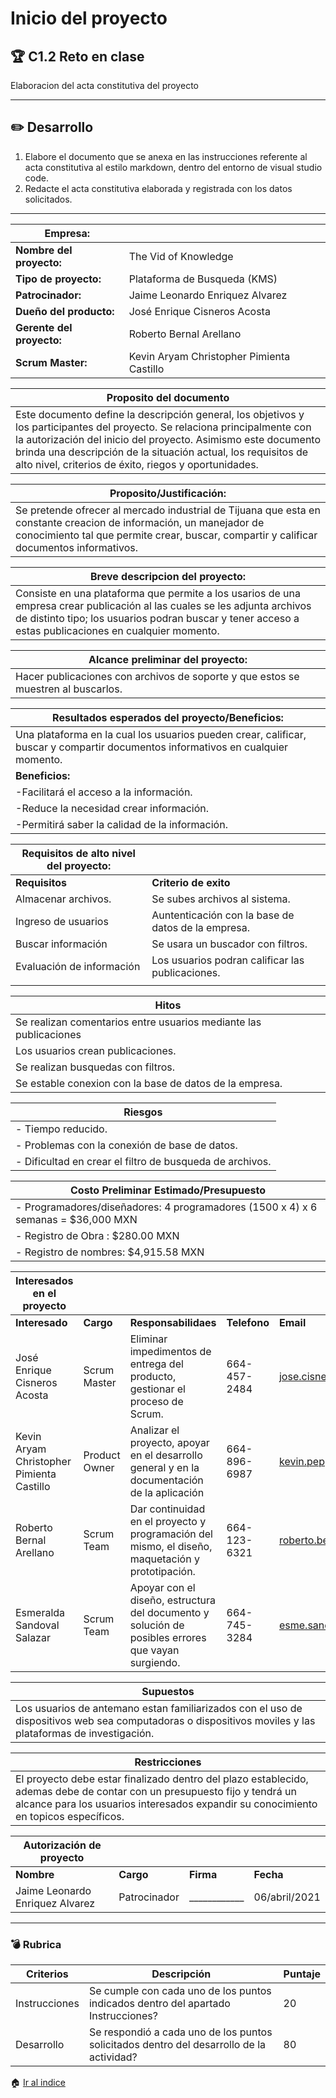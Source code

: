 # Inicio del proyecto

## :trophy: C1.2 Reto en clase

Elaboracion del acta constitutiva del proyecto


___

## :pencil2: Desarrollo

1. Elabore el documento que se anexa en las instrucciones referente al acta constitutiva al estilo markdown, dentro del entorno de visual studio code.
2. Redacte el acta constitutiva elaborada y registrada con los datos solicitados.

___

|Empresa:||
|---|---|
|**Nombre del proyecto:**|The Vid of Knowledge|
|**Tipo de proyecto:**|Plataforma de Busqueda (KMS)|
|**Patrocinador:**|Jaime Leonardo Enriquez Alvarez|
|**Dueño del producto:**|José Enrique Cisneros Acosta|
|**Gerente del proyecto:**|Roberto Bernal Arellano|
|**Scrum Master:**|Kevin Aryam Christopher Pimienta Castillo|

|Proposito del documento|
|---|
|Este documento define la descripción general, los objetivos y los participantes del proyecto. Se relaciona principalmente con la autorización del inicio del proyecto. Asimismo este documento brinda una descripción de la situación actual, los requisitos de alto nivel, criterios de éxito, riegos y oportunidades.|

|Proposito/Justificación:|
|---|
|Se pretende ofrecer al mercado industrial de Tijuana que esta en constante creacion de información, un manejador de conocimiento tal que permite crear, buscar, compartir y calificar documentos informativos.|

|Breve descripcion del proyecto:|
|---|
|Consiste en una plataforma que permite a los usarios de una empresa crear publicación al las cuales se les adjunta archivos de distinto tipo; los usuarios podran buscar y tener acceso a estas publicaciones en cualquier momento.|

|Alcance preliminar del proyecto:|
|---|
|Hacer publicaciones con archivos de soporte y que estos se muestren al buscarlos.|

|Resultados esperados del proyecto/Beneficios:|
|---|
|Una plataforma en la cual los usuarios pueden crear, calificar, buscar y compartir documentos informativos en cualquier momento. 
|**Beneficios:** |
|-Facilitará el acceso a la información.
|-Reduce la necesidad crear información.
|-Permitirá saber la calidad de la información.|

|Requisitos de alto nivel del proyecto:||
|---|---|
|**Requisitos**|**Criterio de exito**|
|Almacenar archivos.|Se subes archivos al sistema.||
|Ingreso de usuarios|Auntenticación con la base de datos de la empresa.||
|Buscar información|Se usara un buscador con filtros.||
|Evaluación de información|Los usuarios podran calificar las publicaciones.||
||||

|Hitos|
|---|
|Se realizan comentarios entre usuarios mediante las publicaciones|
|Los usuarios crean publicaciones.|
|Se realizan busquedas con filtros.|
|Se estable conexion con la base de datos de la empresa.|

|Riesgos|
|---|
|- Tiempo reducido.|
|- Problemas con la conexión de base de datos.|
|- Dificultad en crear el filtro de busqueda de archivos.|
 

|Costo Preliminar Estimado/Presupuesto|
|---|
|- Programadores/diseñadores: 4 programadores (1500 x 4) x 6 semanas = $36,000 MXN|
|- Registro de Obra : $280.00 MXN|
|- Registro de nombres: $4,915.58 MXN  |

|Interesados en el proyecto|||||
|---|---|---|---|---|
|**Interesado**|**Cargo**|**Responsabilidaes**|**Telefono**|**Email**|
|José Enrique Cisneros Acosta|Scrum Master|Eliminar impedimentos de entrega del producto, gestionar el proceso de Scrum.|664-457-2484|jose.cisneros@gmail.com|
|Kevin Aryam Christopher Pimienta Castillo|Product Owner|Analizar el proyecto, apoyar en el desarrollo general y en la documentación de la aplicación|664-896-6987|kevin.pepper@gmail.com|
|Roberto Bernal Arellano|Scrum Team|Dar continuidad en el proyecto y programación del mismo, el diseño, maquetación y prototipación.|664-123-6321|roberto.bernal@gmail.com|
|Esmeralda Sandoval Salazar|Scrum Team|Apoyar con el diseño, estructura del documento y solución de posibles errores que vayan surgiendo.|664-745-3284|esme.sandoval@gmail.com|


|Supuestos|
|---|
|Los usuarios de antemano estan familiarizados con el uso de dispositivos web sea computadoras o dispositivos moviles y las plataformas de investigación.|

|Restricciones|
|---|
|El proyecto debe estar finalizado dentro del plazo establecido, ademas debe de contar con un presupuesto fijo y tendrá un alcance para los usuarios interesados  expandir su conocimiento en topicos específicos.|

|Autorización de proyecto||||
|---|---|---|---|
|**Nombre**|**Cargo**|**Firma**|**Fecha**|
|Jaime Leonardo Enriquez Alvarez|Patrocinador|____________|06/abril/2021|

___

### :bomb: Rubrica

| Criterios     | Descripción                                                                                  | Puntaje |
| ------------- | -------------------------------------------------------------------------------------------- | ------- |
| Instrucciones | Se cumple con cada uno de los puntos indicados dentro del apartado Instrucciones?            | 20 |
| Desarrollo    | Se respondió a cada uno de los puntos solicitados dentro del desarrollo de la actividad?     | 80      |


:house: [Ir al indice](https://github.com/enrique-cisneros/AnalisisAvanzadoDeSoftware)

